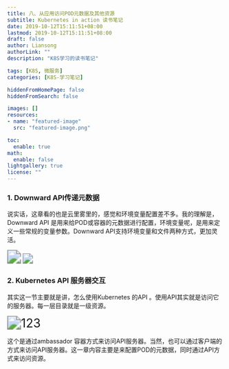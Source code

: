```yaml
---
title: 八、从应用访问POD元数据及其他资源
subtitle: Kubernetes in action 读书笔记
date: 2019-10-12T15:11:51+08:00
lastmod: 2019-10-12T15:11:51+08:00
draft: false
author: Liansong
authorLink: ""
description: "K8S学习的读书笔记"

tags: [K8S, 微服务]
categories: [K8S-学习笔记]

hiddenFromHomePage: false
hiddenFromSearch: false

images: []
resources:
- name: "featured-image"
  src: "featured-image.png"

toc:
  enable: true
math:
  enable: false
lightgallery: true
license: ""
---
```



### 1. Downward API传递元数据

说实话，这章看的也是云里雾里的，感觉和环境变量配置差不多。我的理解是，Downward API 是用来给POD或容器的元数据进行配置，环境变量呢，是用来定义一些常规的变量参数。Downward API支持环境变量和文件两种方式，更加灵活。

<img src="https://cdn.jsdelivr.net/gh/yeliansong/github-blog-PIC/blog-images006y8mN6gy1g71nmvhxxqj30io07qn0x.jpg" style="zoom:200%;" />

<img src="https://cdn.jsdelivr.net/gh/yeliansong/github-blog-PIC/blog-images006y8mN6gy1g71nmwlm48j30en0ew0uk.jpg" style="zoom: 150%;" />



### 2. Kubernetes API 服务器交互

其实这一节主要就是讲，怎么使用Kubernetes 的API 。使用API其实就是访问它的服务器。每一层目录就是一级资源。

<img src="https://p.ipic.vip/w70043.jpg" alt="123" style="zoom:200%;" />



这个是通过ambassador 容器方式来访问API服务器。当然，也可以通过客户端的方式来访问API服务器。这一章内容主要是来配置POD的元数据，同时通过API方式来访问资源。
